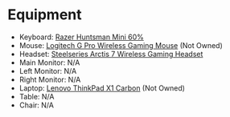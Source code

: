 # Equipment
- Keyboard: [Razer Huntsman Mini 60%](https://www.razer.com/gaming-keyboards/razer-huntsman-mini)
- Mouse: [Logitech G Pro Wireless Gaming Mouse](https://www.logitechg.com/en-ph/products/gaming-mice/pro-wireless-mouse.910-005274.html) (Not Owned)
- Headset: [Steelseries Arctis 7 Wireless Gaming Headset](https://steelseries.com/gaming-headsets/arctis-7)
- Main Monitor: N/A
- Left Monitor: N/A
- Right Monitor: N/A
- Laptop: [Lenovo ThinkPad X1 Carbon](https://www.lenovo.com/ph/en/laptops/thinkpad/thinkpad-x1/ThinkPad-X1-Carbon-Gen-10-14-inch-Intel/p/LEN101T0009?orgRef=https%253A%252F%252Fwww.google.com%252F) (Not Owned)
- Table: N/A
- Chair: N/A

